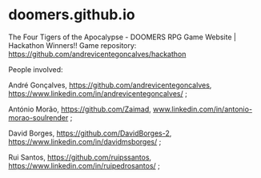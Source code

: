 # doomers.github.io
The Four Tigers of the Apocalypse - DOOMERS RPG Game Website | Hackathon Winners!!
Game repository: https://github.com/andrevicentegoncalves/hackathon


People involved:

André Gonçalves, https://github.com/andrevicentegoncalves, https://www.linkedin.com/in/andrevicentegoncalves/ ;

António Morão, https://github.com/Zaimad, www.linkedin.com/in/antonio-morao-soulrender ;

David Borges, https://github.com/DavidBorges-2, https://www.linkedin.com/in/davidmsborges/ ;

Rui Santos, https://github.com/ruipssantos, https://www.linkedin.com/in/ruipedrosantos/ ;
